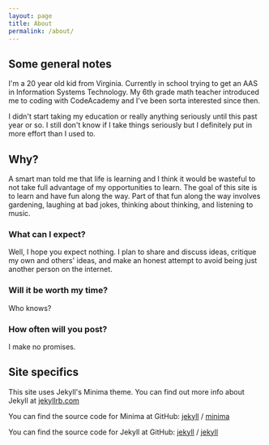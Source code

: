 ```yaml
---
layout: page
title: About
permalink: /about/
---
```


## Some general notes
I'm a 20 year old kid from Virginia. Currently in school trying to get an AAS in Information Systems Technology. My 6th grade math teacher introduced me to coding with CodeAcademy and I've been sorta interested since then. 
  
I didn't start taking my education or really anything seriously until this past year or so. I still don't know if I take things seriously but I definitely put in more effort than I used to.
  
## Why?
  
A smart man told me that life is learning and I think it would be wasteful to not take full advantage of my opportunities to learn. The goal of this site is to learn and have fun along the way. Part of that fun along the way involves gardening, laughing at bad jokes, thinking about thinking, and listening to music. 

### What can I expect?

Well, I hope you expect nothing. I plan to share and discuss ideas, critique my own and others' ideas, and make an honest attempt to avoid being just another person on the internet.

### Will it be worth my time?

Who knows?

### How often will you post?

I make no promises.

## Site specifics
This site uses Jekyll's Minima theme. You can find out more info about Jekyll at [jekyllrb.com](https://jekyllrb.com/)

You can find the source code for Minima at GitHub:
[jekyll][jekyll-organization] /
[minima](https://github.com/jekyll/minima)

You can find the source code for Jekyll at GitHub:
[jekyll][jekyll-organization] /
[jekyll](https://github.com/jekyll/jekyll)


[jekyll-organization]: https://github.com/jekyll


